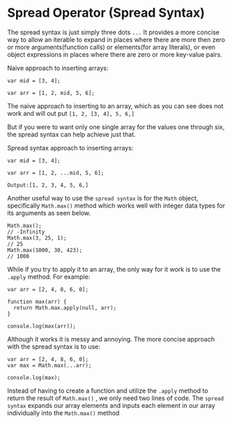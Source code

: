 # Spread Operator (Spread Syntax)

The spread syntax is just simply three dots ```...``` It provides a more concise way to allow an iterable to expand in places where there are more then zero or more arguments(function calls) or elements(for array literals), or even object expressions in places where there are zero or more key-value pairs.

Naive approach to inserting arrays: 

```
var mid = [3, 4];

var arr = [1, 2, mid, 5, 6];
```

The naive approach to inserting to an array, which as you can see does not work and will out put ```[1, 2, [3, 4], 5, 6,]```

But if you were to want only one single array for the values one through six, the spread syntax can help achieve just that. 


Spread syntax approach to inserting arrays: 

```
var mid = [3, 4];

var arr = [1, 2, ...mid, 5, 6];

Output:[1, 2, 3, 4, 5, 6,]
```

Another useful way to use the ```spread syntax``` is for the ```Math``` object, specifically ```Math.max()``` method which works well with integer data types for its arguments as seen below.

```
Math.max();
// -Infinity
Math.max(3, 25, 1);
// 25
Math.max(1000, 30, 423);
// 1000
```

While if you try to apply it to an array, the only way for it work is to use the ```.apply``` method. For example: 

```
var arr = [2, 4, 8, 6, 0];

function max(arr) {
  return Math.max.apply(null, arr);
}

console.log(max(arr));
```

Although it works it is messy and annoying. The more concise approach with the spread syntax is to use:

```
var arr = [2, 4, 8, 6, 0];
var max = Math.max(...arr);

console.log(max);
```

Instead of having to create a function and utilize the ```.apply``` method to return the result of ```Math.max()``` , we only need two lines of code. The ```spread syntax``` expands our array elements and inputs each element in our array individually into the ```Math.max()``` method